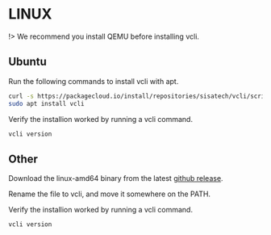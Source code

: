 # LINUX

!> We recommend you install QEMU before installing vcli.

## Ubuntu

Run the following commands to install vcli with apt.
```bash
curl -s https://packagecloud.io/install/repositories/sisatech/vcli/script.deb.sh | sudo bash && sudo apt install vcli
sudo apt install vcli
```

Verify the installion worked by running a vcli command.
```bash
vcli version
```

## Other
Download the linux-amd64 binary from the latest [github release](https://github.com/sisatech/vcli/releases).

Rename the file to vcli, and move it somewhere on the PATH.

Verify the installion worked by running a vcli command.
```bash
vcli version
```
